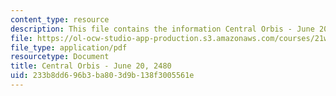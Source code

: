 ```yaml
---
content_type: resource
description: This file contains the information Central Orbis - June 20, 2480.
file: https://ol-ocw-studio-app-production.s3.amazonaws.com/courses/21w-763j-transmedia-storytelling-modern-science-fiction-spring-2014/233b8dd696b3ba803d9b138f3005561e_MIT21W_763JS14_6-20-2480.pdf
file_type: application/pdf
resourcetype: Document
title: Central Orbis - June 20, 2480
uid: 233b8dd6-96b3-ba80-3d9b-138f3005561e
---
```

